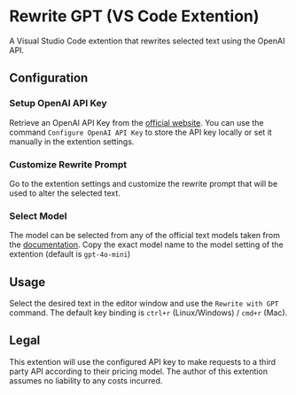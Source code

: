 # Rewrite GPT (VS Code Extention)

A Visual Studio Code extention that rewrites selected text using the OpenAI API.

## Configuration

### Setup OpenAI API Key

Retrieve an OpenAI API Key from the [official website](https://platform.openai.com/api-keys). You can use the command `Configure OpenAI API Key` to store the API key locally or set it manually in the extention settings.

### Customize Rewrite Prompt

Go to the extention settings and customize the rewrite prompt that will be used to alter the selected text.

### Select Model

The model can be selected from any of the official text models taken from the [documentation](https://platform.openai.com/docs/pricing). Copy the exact model name to the model setting of the extention (default is `gpt-4o-mini`)

## Usage

Select the desired text in the editor window and use the `Rewrite with GPT` command. The default key binding is `ctrl+r` (Linux/Windows) / `cmd+r` (Mac).

## Legal

This extention will use the configured API key to make requests to a third party API according to their pricing model. The author of this extention assumes no liability to any costs incurred. 
